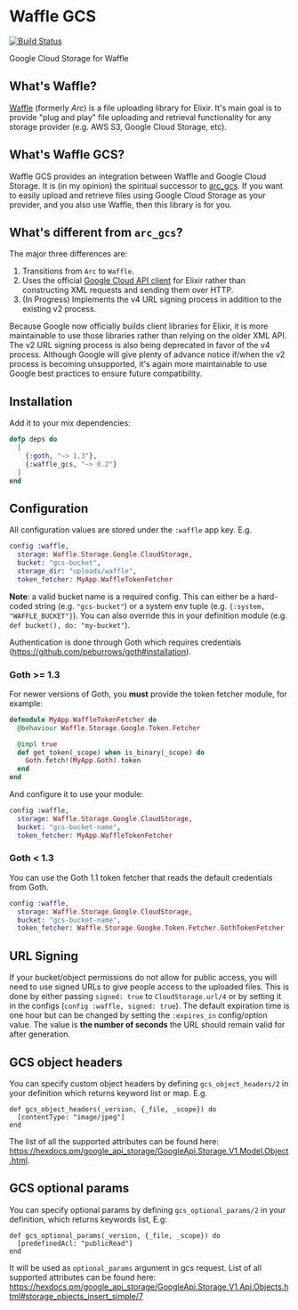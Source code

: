 # Waffle GCS

[![Build Status](https://github.com/elixir-waffle/waffle_gcs/actions/workflows/elixir.yml/badge.svg?branch=main)](https://github.com/elixir-waffle/waffle_gcs/actions)

Google Cloud Storage for Waffle

## What's Waffle?

[Waffle](https://github.com/elixir-waffle/waffle) (formerly _Arc_) is a file
uploading library for Elixir. It's main goal is to provide "plug and play" file
uploading and retrieval functionality for any storage provider (e.g. AWS S3,
Google Cloud Storage, etc).

## What's Waffle GCS?

Waffle GCS provides an integration between Waffle and Google Cloud Storage. It
is (in my opinion) the spiritual successor to
[arc_gcs](https://github.com/martide/arc_gcs). If you want to easily upload and
retrieve files using Google Cloud Storage as your provider, and you also use
Waffle, then this library is for you.

## What's different from `arc_gcs`?

The major three differences are:

1. Transitions from `Arc` to `Waffle`.
2. Uses the official
[Google Cloud API client](https://hex.pm/packages/google_api_storage) for Elixir
rather than constructing XML requests and sending them over HTTP.
3. (In Progress) Implements the v4 URL signing process in addition to the existing v2 process.

Because Google now officially builds client libraries for Elixir, it is more
maintainable to use those libraries rather than relying on the older XML API.
The v2 URL signing process is also being deprecated in favor of the v4 process.
Although Google will give plenty of advance notice if/when the v2 process is
becoming unsupported, it's again more maintainable to use Google best practices
to ensure future compatibility.

## Installation

Add it to your mix dependencies:

```elixir
defp deps do
  [
    {:goth, "~> 1.3"},
    {:waffle_gcs, "~> 0.2"}
  ]
end
```

## Configuration

All configuration values are stored under the `:waffle` app key. E.g.

```elixir
config :waffle,
  storage: Waffle.Storage.Google.CloudStorage,
  bucket: "gcs-bucket",
  storage_dir: "uploads/waffle",
  token_fetcher: MyApp.WaffleTokenFetcher
```

**Note**: a valid bucket name is a required config. This can either be a
hard-coded string (e.g. `"gcs-bucket"`) or a system env tuple (e.g.
`{:system, "WAFFLE_BUCKET"}`). You can also override this in your definition
module (e.g. `def bucket(), do: "my-bucket"`).

Authentication is done through Goth which requires credentials (https://github.com/peburrows/goth#installation).

### Goth >= 1.3 ###

For newer versions of Goth, you **must** provide the token fetcher module, for example:

```elixir
defmodule MyApp.WaffleTokenFetcher do
  @behaviour Waffle.Storage.Google.Token.Fetcher

  @impl true
  def get_token(_scope) when is_binary(_scope) do
    Goth.fetch!(MyApp.Goth).token
  end
end
```

And configure it to use your module:

```elixir
config :waffle,
  storage: Waffle.Storage.Google.CloudStorage,
  bucket: "gcs-bucket-name",
  token_fetcher: MyApp.WaffleTokenFetcher
```

### Goth < 1.3 ###

You can use the Goth 1.1 token fetcher that reads the default credentials from
Goth.

```elixir
config :waffle,
  storage: Waffle.Storage.Google.CloudStorage,
  bucket: "gcs-bucket-name",
  token_fetcher: Waffle.Storage.Googke.Token.Fetcher.GothTokenFetcher
```

## URL Signing

If your bucket/object permissions do not allow for public access, you will need
to use signed URLs to give people access to the uploaded files. This is done by
either passing `signed: true` to `CloudStorage.url/4` or by setting it in the
configs (`config :waffle, signed: true`). The default expiration time is one
hour but can be changed by setting the `:expires_in` config/option value. The
value is **the number of seconds** the URL should remain valid for after
generation.

## GCS object headers

You can specify custom object headers by defining `gcs_object_headers/2` in your definition which returns keyword list or map. E.g.

```
def gcs_object_headers(_version, {_file, _scope}) do
  [contentType: "image/jpeg"]
end
```

The list of all the supported attributes can be found here: https://hexdocs.pm/google_api_storage/GoogleApi.Storage.V1.Model.Object.html.

## GCS optional params

You can specify optional params by defining `gcs_optional_params/2` in your definition, which returns keywords list, E.g:

```
def gcs_optional_params(_version, {_file, _scope}) do
  [predefinedAcl: "publicRead"]
end
```

It will be used as `optional_params` argument in gcs request. List of all supported attributes can be found here: https://hexdocs.pm/google_api_storage/GoogleApi.Storage.V1.Api.Objects.html#storage_objects_insert_simple/7
